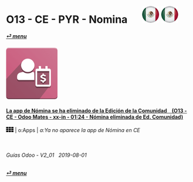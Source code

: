 # O13 - CE - PYR - Nomina &nbsp;&nbsp;&nbsp;&nbsp; [ ![es-mx](/doc/img/es-mx_flag_button_small.png)](/es-mx/o13/ce/pyr/en-uk-o13-ce-pyr-payroll-guides.md) [ ![es-mx](/doc/img/es-mx_flag_button_small.png)](/es-mx/o13/ce/pyr/es-mx-o13-ce-pyr-payroll-guides.md)
#### [_&#x23CE; menu_](/es-mx/o13/ce/es-mx-o13-ce-guides-menu.md)  
### ![pyr](/doc/img/hr_payroll.png)

#### [La app de Nómina se ha eliminado de la Edición de la Comunidad &nbsp;&nbsp; (O13 - CE - Odoo Mates - xx-in - 01:24 - Nómina eliminada de Ed. Comunidad)](https://youtube.com/embed/ssrMiPrdbQQ?autoplay=1&start=0&end=0&rel=0)  
[***Sync***]: # (es-mx-o13-ee-pyr-payroll-guides)  
![apps](/doc/img/apps.png) | o:Apps | _a:Ya no aparece la app de Nómina en CE_  

<br>
	
###### Guías Odoo - V2_01 &nbsp; 2019-08-01  
**[_&#x23CE; menu_](/es-mx/o13/ce/es-mx-o13-ce-guides-menu.md)**  
